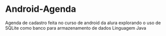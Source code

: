 # Android-Agenda
Agenda de cadastro feita no curso de android da alura explorando o uso de SQLite como banco para armazenamento de dados
Linguagem Java

